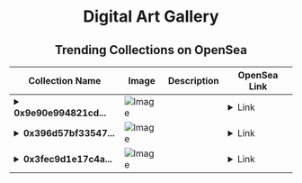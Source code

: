 <div align="center">

# Digital Art Gallery

## Trending Collections on OpenSea

| Collection Name                       | Image                                                                                     | Description                       | OpenSea Link                                                                                          |
|---------------------------------------|-------------------------------------------------------------------------------------------|-----------------------------------|--------------------------------------------------------------------------------------------------------|
| **<details><summary>0x9e90e994821cd...</summary>0x9e90e994821cd9576e5bd8d9f1b871a9d03f2623</details>** | ![Image](https://i2.seadn.io/optimism/0xf2bc31a6b37c6b4ab676fb38aa5a5960847d1b6a/e7569628e409429926c9300e776192/63e7569628e409429926c9300e776192.png?w=200&auto=format) |  | <details><summary>Link</summary>[0x9e90e994821cd9576e5bd8d9f1b871a9d03f2623](https://opensea.io/collection/0x9e90e994821cd9576e5bd8d9f1b871a9d03f2623)</details> |
| **<details><summary>0x396d57bf33547...</summary>0x396d57bf3354792c175f42f07ca4f76a1a724050</details>** | ![Image](https://i2.seadn.io/optimism/0xf2bc31a6b37c6b4ab676fb38aa5a5960847d1b6a/e7569628e409429926c9300e776192/63e7569628e409429926c9300e776192.png?w=200&auto=format) |  | <details><summary>Link</summary>[0x396d57bf3354792c175f42f07ca4f76a1a724050](https://opensea.io/collection/0x396d57bf3354792c175f42f07ca4f76a1a724050)</details> |
| **<details><summary>0x3fec9d1e17c4a...</summary>0x3fec9d1e17c4afaf2eb300dcdae3664b32fe2d18</details>** | ![Image](https://i2.seadn.io/optimism/0xf2bc31a6b37c6b4ab676fb38aa5a5960847d1b6a/e7569628e409429926c9300e776192/63e7569628e409429926c9300e776192.png?w=200&auto=format) |  | <details><summary>Link</summary>[0x3fec9d1e17c4afaf2eb300dcdae3664b32fe2d18](https://opensea.io/collection/0x3fec9d1e17c4afaf2eb300dcdae3664b32fe2d18)</details> |

</div>